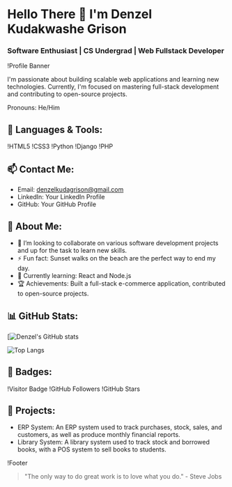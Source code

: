# Hello There 👋 I'm Denzel Kudakwashe Grison
### Software Enthusiast | CS Undergrad | Web Fullstack Developer

!Profile Banner

I'm passionate about building scalable web applications and learning new technologies. Currently, I'm focused on mastering full-stack development and contributing to open-source projects.

Pronouns: He/Him

## 🚀 Languages & Tools:
!HTML5
!CSS3
!Python
!Django
!PHP

## 📫 Contact Me:
- Email: denzelkudagrison@gmail.com
- LinkedIn: Your LinkedIn Profile
- GitHub: Your GitHub Profile

## 🌟 About Me:
- 💞️ I’m looking to collaborate on various software development projects and up for the task to learn new skills.
- ⚡ Fun fact: Sunset walks on the beach are the perfect way to end my day.
- 🌱 Currently learning: React and Node.js
- 🏆 Achievements: Built a full-stack e-commerce application, contributed to open-source projects.

## 📊 GitHub Stats:
[![Denzel's GitHub stats](https://github-readme-stats.vercel.app/api?username=carnvier&show_icons=true&theme=radical)

![Top Langs](https://github-readme-stats.vercel.app/api)

## 🏅 Badges:
!Visitor Badge
!GitHub Followers
!GitHub Stars

## 🎨 Projects:
- ERP System: An ERP system used to track purchases, stock, sales, and customers, as well as produce monthly financial reports.
- Library System: A library system used to track stock and borrowed books, with a POS system to sell books to students.

!Footer
> "The only way to do great work is to love what you do." - Steve Jobs
<!---
Carnvier/Carnvier is a ✨ special ✨ repository because its `README.md` (this file) appears on your GitHub profile.
You can click the Preview link to take a look at your changes.
--->
